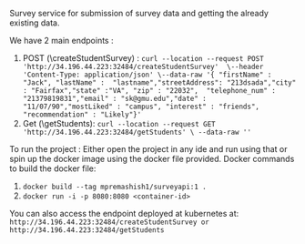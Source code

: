 Survey service for submission of survey data and getting the already existing data.

We have 2 main endpoints :
1. POST (\createStudentSurvey) :
        ``` curl --location --request POST 'http://34.196.44.223:32484/createStudentSurvey' 
            \--header 'Content-Type: application/json' \--data-raw '{ "firstName" : "Jack", "lastName" : 
            "lastname","streetAddress": "213dsada","city" : "Fairfax","state" :"VA", "zip" : "22032", 
            "telephone_num" : "21379819831","email" : "sk@gmu.edu","date" : "11/07/90","mostLiked" : "campus",
            "interest" : "friends", "recommendation" : "Likely"}' ```
2. Get (\getStudents):
    ```curl --location --request GET 'http://34.196.44.223:32484/getStudents' \ --data-raw ''```

To run the project :
Either open the project in any ide and run using that or spin up the docker image using the docker file provided.
Docker commands to build the docker file:
1. ``` docker build --tag mpremashish1/surveyapi:1 . ```
2. ``` docker run -i -p 8080:8080 <container-id> ```

You can also access the endpoint deployed at kubernetes at:
```http://34.196.44.223:32484/createStudentSurvey or http://34.196.44.223:32484/getStudents``` 
